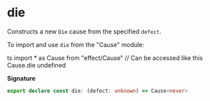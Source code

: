 # die

Constructs a new `Die` cause from the specified `defect`.

To import and use `die` from the "Cause" module:

ts
import \* as Cause from "effect/Cause"
// Can be accessed like this
Cause.die
undefined

**Signature**

```ts
export declare const die: (defect: unknown) => Cause<never>
```
